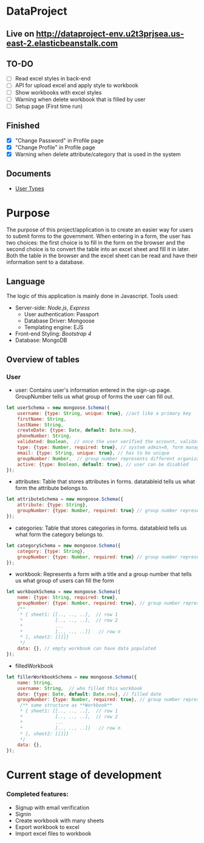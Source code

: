 # DataProject
## Live on http://dataproject-env.u2t3prjsea.us-east-2.elasticbeanstalk.com
## TO-DO
  - [ ] Read excel styles in back-end
  - [ ] API for upload excel and apply style to workbook
  - [ ] Show workbooks with excel styles
  - [ ] Warning when delete workbook that is filled by user
  - [ ] Setup page (First time run)
## Finished
 - [X] "Change Password" in Profile page
 - [X] "Change Profile" in Profile page
 - [X] Warning when delete attribute/category that is used in the system
 
## Documents
- [User Types](document/user-types.md)

# Purpose
The purpose of this project/application is to create an easier way for users to submit forms to the government. When entering in a form, the user has two choices: the first choice is to fill in the form on the browser and the second choice is to convert the table into an excel sheet and fill it in later. Both the table in the browser and the excel sheet can be read and have their information sent to a database.

## Language
The logic of this application is mainly done in Javascript. Tools used:
- Server-side: *Node.js*, *Express*
  - User authentication: Passport
  - Database Driver: Mongoose
  - Templating engine: EJS
- Front-end Styling: *Bootstrap 4*
- Database: MongoDB

## Overview of tables
### User
- user: Contains user's information entered in the sign-up page. GroupNumber tells us what group of forms the user can fill out.
```javascript
let userSchema = new mongoose.Schema({
    username: {type: String, unique: true}, //act like a primary key
    firstName: String,
    lastName: String,
    createDate: {type: Date, default: Date.now},
    phoneNumber: String,
    validated: Boolean,  // once the user verified the account, validated->true
    type: {type: Number, required: true}, // system admin=0, form manager=1, user=2
    email: {type: String, unique: true}, // has to be unique
    groupNumber: Number,  // group number represents different organizations, each organization does not share any data with others
    active: {type: Boolean, default: true}, // user can be disabled
});
```
- attributes: Table that stores attributes in forms. datatableid tells us what form the attribute belongs to.
```javascript
let attributeSchema = new mongoose.Schema({
    attribute: {type: String},
    groupNumber: {type: Number, required: true} // group number represents different organizations, each organization does not share any data with others
});
```
- categories: Table that stores categories in forms. datatableid tells us what form the category belongs to.
```javascript
let categorySchema = new mongoose.Schema({
    category: {type: String},
    groupNumber: {type: Number, required: true} // group number represents different organizations, each organization does not share any data with others
});
```
- workbook: Represents a form with a title and a group number that tells us what group of users can fill the form
```javascript
let workbookSchema = new mongoose.Schema({
    name: {type: String, required: true},
    groupNumber: {type: Number, required: true}, // group number represents different organizations, each organization does not share any data with others
    /**
     * { sheet1: [[.., .., ..],  // row 1
     *            [.., .., ..],  // row 2
     *            ...
     *            [.., .., ..]]   // row n
     * ], sheet2: [[]]}
     */
    data: {}, // empty workbook can have data populated
});
```
- filledWorkbook
```javascript
let fillerWorkbookSchema = new mongoose.Schema({
    name: String,
    username: String,  // who filled this workbook
    date: {type: Date, default: Date.now}, // filled date
    groupNumber: {type: Number, required: true}, // group number represents different organizations, each organization does not share any data with others
     /** same structure as **Workbook**
     * { sheet1: [[.., .., ..],  // row 1
     *            [.., .., ..],  // row 2
     *            ...
     *            [.., .., ..]]   // row n
     * ], sheet2: [[]]}
     */
    data: {},
});
```

# Current stage of development
### Completed features:
- Signup with email verification
- Signin
- Create workbook with many sheets
- Export workbook to excel
- Import excel files to workbook

